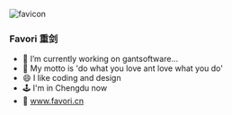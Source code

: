 

![favicon](https://user-images.githubusercontent.com/13197560/130077947-ba3a2582-639e-4c78-918e-e571301b5c3d.png)

### Favori 重剑 
- 🔭  I’m currently working on gantsoftware...
- 👹  My motto is 'do what you love ant love what you do'
- 😄  I like coding and design
- 🕹  I'm in Chengdu now 
- 📖  www.favori.cn


